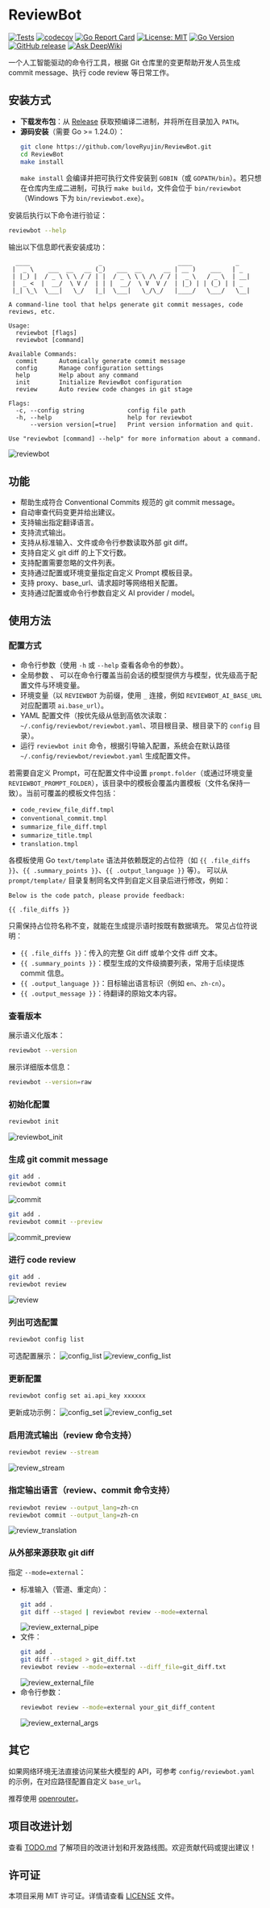 ﻿# ReviewBot

[![Tests](https://github.com/loveRyujin/ReviewBot/actions/workflows/test.yml/badge.svg)](https://github.com/loveRyujin/ReviewBot/actions/workflows/test.yml)
[![codecov](https://codecov.io/gh/loveRyujin/ReviewBot/branch/master/graph/badge.svg)](https://codecov.io/gh/loveRyujin/ReviewBot)
[![Go Report Card](https://goreportcard.com/badge/github.com/loveRyujin/ReviewBot)](https://goreportcard.com/report/github.com/loveRyujin/ReviewBot)
[![License: MIT](https://img.shields.io/badge/License-MIT-yellow.svg)](https://opensource.org/licenses/MIT)
[![Go Version](https://img.shields.io/github/go-mod/go-version/loveRyujin/ReviewBot)](https://github.com/loveRyujin/ReviewBot)
[![GitHub release](https://img.shields.io/github/release/loveRyujin/ReviewBot.svg)](https://github.com/loveRyujin/ReviewBot/releases)
[![Ask DeepWiki](https://deepwiki.com/badge.svg)](https://deepwiki.com/loveRyujin/ReviewBot)

一个人工智能驱动的命令行工具，根据 Git 仓库里的变更帮助开发人员生成 commit message、执行 code review 等日常工作。

## 安装方式
- **下载发布包**：从 [Release](https://github.com/loveRyujin/ReviewBot/releases) 获取预编译二进制，并将所在目录加入 `PATH`。
- **源码安装**（需要 Go >= 1.24.0）：
  ```sh
  git clone https://github.com/loveRyujin/ReviewBot.git
  cd ReviewBot
  make install
  ```
  `make install` 会编译并把可执行文件安装到 `GOBIN`（或 `GOPATH/bin`）。若只想在仓库内生成二进制，可执行 `make build`，文件会位于 `bin/reviewbot`（Windows 下为 `bin/reviewbot.exe`）。

安装后执行以下命令进行验证：
```sh
reviewbot --help
```
输出以下信息即代表安装成功：
```
  ____                   _                     ____            _
 |  _ \    ___  __   __ (_)   ___  __      __ | __ )    ___   | _
 | |_) |  / _ \ \ \ / / | |  / _ \ \ \ /\ / / |  _ \   / _ \  | __|
 |  _ <  |  __/  \ V /  | | |  __/  \ V  V /  | |_) | | (_) | | _
 |_| \_\  \___|   \_/   |_|  \___|   \_/\_/   |____/   \___/   \__|

A command-line tool that helps generate git commit messages, code reviews, etc.

Usage:
  reviewbot [flags]
  reviewbot [command]

Available Commands:
  commit      Automically generate commit message
  config      Manage configuration settings
  help        Help about any command
  init        Initialize ReviewBot configuration
  review      Auto review code changes in git stage

Flags:
  -c, --config string            config file path
  -h, --help                     help for reviewbot
      --version version[=true]   Print version information and quit.

Use "reviewbot [command] --help" for more information about a command.
```
![reviewbot](./images/reviewbot.gif)

## 功能
- 帮助生成符合 Conventional Commits 规范的 git commit message。
- 自动审查代码变更并给出建议。
- 支持输出指定翻译语言。
- 支持流式输出。
- 支持从标准输入、文件或命令行参数读取外部 git diff。
- 支持自定义 git diff 的上下文行数。
- 支持配置需要忽略的文件列表。
- 支持通过配置或环境变量指定自定义 Prompt 模板目录。
- 支持 proxy、base_url、请求超时等网络相关配置。
- 支持通过配置或命令行参数自定义 AI provider / model。

## 使用方法
### 配置方式
- 命令行参数（使用 `-h` 或 `--help` 查看各命令的参数）。
- 全局参数 、 可以在命令行覆盖当前会话的模型提供方与模型，优先级高于配置文件与环境变量。
- 环境变量（以 `REVIEWBOT` 为前缀，使用 `_` 连接，例如 `REVIEWBOT_AI_BASE_URL` 对应配置项 `ai.base_url`）。
- YAML 配置文件（按优先级从低到高依次读取：`~/.config/reviewbot/reviewbot.yaml`、项目根目录、根目录下的 `config` 目录）。
- 运行 `reviewbot init` 命令，根据引导输入配置，系统会在默认路径 `~/.config/reviewbot/reviewbot.yaml` 生成配置文件。

若需要自定义 Prompt，可在配置文件中设置 `prompt.folder`（或通过环境变量 `REVIEWBOT_PROMPT_FOLDER`），该目录中的模板会覆盖内置模板（文件名保持一致）。当前可覆盖的模板文件包括：
- `code_review_file_diff.tmpl`
- `conventional_commit.tmpl`
- `summarize_file_diff.tmpl`
- `summarize_title.tmpl`
- `translation.tmpl`

各模板使用 Go `text/template` 语法并依赖既定的占位符（如 `{{ .file_diffs }}`、`{{ .summary_points }}`、`{{ .output_language }}` 等）。
可以从 `prompt/template/` 目录复制同名文件到自定义目录后进行修改，例如：
```text
Below is the code patch, please provide feedback:

{{ .file_diffs }}
```
只需保持占位符名称不变，就能在生成提示语时按既有数据填充。
常见占位符说明：
- `{{ .file_diffs }}`：传入的完整 Git diff 或单个文件 diff 文本。
- `{{ .summary_points }}`：模型生成的文件级摘要列表，常用于后续提炼 commit 信息。
- `{{ .output_language }}`：目标输出语言标识（例如 `en`、`zh-cn`）。
- `{{ .output_message }}`：待翻译的原始文本内容。

### 查看版本
展示语义化版本：
```sh
reviewbot --version
```
展示详细版本信息：
```sh
reviewbot --version=raw
```

### 初始化配置
```sh
reviewbot init
```
![reviewbot_init](./images/reviewbot_init.gif)

### 生成 git commit message
```sh
git add .
reviewbot commit
```
![commit](./images/commit.gif)

```sh
git add .
reviewbot commit --preview
```
![commit_preview](./images/commit_preview.gif)

### 进行 code review
```sh
git add .
reviewbot review
```
![review](./images/review_spinner.gif)

### 列出可选配置
```sh
reviewbot config list
```
可选配置展示：
![config_list](./images/config_list.png)
![review_config_list](./images/review_config_list.gif)

### 更新配置
```sh
reviewbot config set ai.api_key xxxxxx
```
更新成功示例：
![config_set](./images/config_set.png)
![review_config_set](./images/review_config_set.gif)

### 启用流式输出（review 命令支持）
```sh
reviewbot review --stream
```
![review_stream](./images/review_stream.gif)

### 指定输出语言（review、commit 命令支持）
```sh
reviewbot review --output_lang=zh-cn
reviewbot commit --output_lang=zh-cn
```
![review_translation](./images/review_spinner_translation.gif)

### 从外部来源获取 git diff
指定 `--mode=external`：
- 标准输入（管道、重定向）：
  ```sh
  git add .
  git diff --staged | reviewbot review --mode=external
  ```
  ![review_external_pipe](./images/review_external_pipe.gif)
- 文件：
  ```sh
  git add .
  git diff --staged > git_diff.txt
  reviewbot review --mode=external --diff_file=git_diff.txt
  ```
  ![review_external_file](./images/review_external_file.gif)
- 命令行参数：
  ```sh
  reviewbot review --mode=external your_git_diff_content
  ```
  ![review_external_args](./images/review_external_args.gif)

## 其它
如果网络环境无法直接访问某些大模型的 API，可参考 `config/reviewbot.yaml` 的示例，在对应路径配置自定义 `base_url`。

推荐使用 [openrouter](https://openrouter.ai/)。

## 项目改进计划
查看 [TODO.md](./TODO.md) 了解项目的改进计划和开发路线图。欢迎贡献代码或提出建议！

## 许可证
本项目采用 MIT 许可证。详情请查看 [LICENSE](./LICENSE) 文件。
